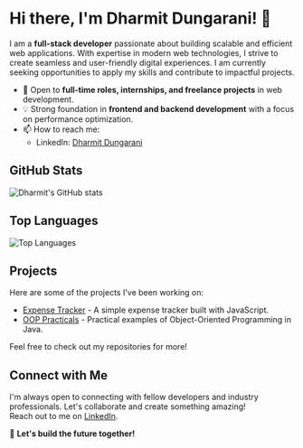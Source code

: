 # Hi there, I'm Dharmit Dungarani! 👋

I am a **full-stack developer** passionate about building scalable and efficient web applications. With expertise in modern web technologies, I strive to create seamless and user-friendly digital experiences. I am currently seeking opportunities to apply my skills and contribute to impactful projects.

- 💼 Open to **full-time roles, internships, and freelance projects** in web development.
- 💡 Strong foundation in **frontend and backend development** with a focus on performance optimization.
- 📫 How to reach me:  
  - LinkedIn: [Dharmit Dungarani]([www.linkedin.com/in/dharmit-dungarani-79b929222](https://www.linkedin.com/in/dharmit-dungarani-79b929222/)
)  

## GitHub Stats

![Dharmit's GitHub stats](https://github-readme-stats.vercel.app/api?username=Dharmit1802&show_icons=true&theme=radical)

## Top Languages

![Top Languages](https://github-readme-stats.vercel.app/api/top-langs/?username=Dharmit1802&layout=compact&theme=radical)

## Projects

Here are some of the projects I've been working on:

- [Expense Tracker](https://github.com/Dharmit1802/expensetracker) - A simple expense tracker built with JavaScript.
- [OOP Practicals](https://github.com/Dharmit1802/oop-practicals) - Practical examples of Object-Oriented Programming in Java.

Feel free to check out my repositories for more!

## Connect with Me

I'm always open to connecting with fellow developers and industry professionals. Let's collaborate and create something amazing!  
Reach out to me on [LinkedIn](https://www.linkedin.com/in/your-linkedin-profile/).  

🚀 **Let's build the future together!**
